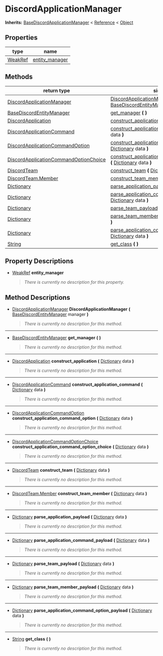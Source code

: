   
# DiscordApplicationManager
  
**Inherits:** [BaseDiscordApplicationManager](./class_basediscordapplicationmanager.md) < [Reference](https://docs.godotengine.org/en/3.5/classes/class_reference.html) < [Object](https://docs.godotengine.org/en/3.5/classes/class_object.html)  
  
  
## Properties
  
| type                                                                      | name                                        |
|---------------------------------------------------------------------------|---------------------------------------------|
| [WeakRef](https://docs.godotengine.org/en/3.5/classes/class_weakref.html) | [entity\_manager](#property-entity-manager) |  
  
## Methods
  
| return type                                                                               | signature                                                                                                                                                                                               |
|-------------------------------------------------------------------------------------------|---------------------------------------------------------------------------------------------------------------------------------------------------------------------------------------------------------|
| [DiscordApplicationManager](./class_discordapplicationmanager.md)                         | [DiscordApplicationManager](#method-DiscordApplicationManager) **(** [BaseDiscordEntityManager](./class_basediscordentitymanager.md) manager **)**                                                      |
| [BaseDiscordEntityManager](./class_basediscordentitymanager.md)                           | [get\_manager](#method-get-manager) **(**  **)**                                                                                                                                                        |
| [DiscordApplication](./class_discordapplication.md)                                       | [construct\_application](#method-construct-application) **(** [Dictionary](https://docs.godotengine.org/en/3.5/classes/class_dictionary.html) data **)**                                                |
| [DiscordApplicationCommand](./class_discordapplicationcommand.md)                         | [construct\_application\_command](#method-construct-application-command) **(** [Dictionary](https://docs.godotengine.org/en/3.5/classes/class_dictionary.html) data **)**                               |
| [DiscordApplicationCommandOption](./class_discordapplicationcommandoption.md)             | [construct\_application\_command\_option](#method-construct-application-command-option) **(** [Dictionary](https://docs.godotengine.org/en/3.5/classes/class_dictionary.html) data **)**                |
| [DiscordApplicationCommandOptionChoice](./class_discordapplicationcommandoptionchoice.md) | [construct\_application\_command\_option\_choice](#method-construct-application-command-option-choice) **(** [Dictionary](https://docs.godotengine.org/en/3.5/classes/class_dictionary.html) data **)** |
| [DiscordTeam](./class_discordteam.md)                                                     | [construct\_team](#method-construct-team) **(** [Dictionary](https://docs.godotengine.org/en/3.5/classes/class_dictionary.html) data **)**                                                              |
| [DiscordTeam.Member](./class_discordteam.md#member)                                       | [construct\_team\_member](#method-construct-team-member) **(** [Dictionary](https://docs.godotengine.org/en/3.5/classes/class_dictionary.html) data **)**                                               |
| [Dictionary](https://docs.godotengine.org/en/3.5/classes/class_dictionary.html)           | [parse\_application\_payload](#method-parse-application-payload) **(** [Dictionary](https://docs.godotengine.org/en/3.5/classes/class_dictionary.html) data **)**                                       |
| [Dictionary](https://docs.godotengine.org/en/3.5/classes/class_dictionary.html)           | [parse\_application\_command\_payload](#method-parse-application-command-payload) **(** [Dictionary](https://docs.godotengine.org/en/3.5/classes/class_dictionary.html) data **)**                      |
| [Dictionary](https://docs.godotengine.org/en/3.5/classes/class_dictionary.html)           | [parse\_team\_payload](#method-parse-team-payload) **(** [Dictionary](https://docs.godotengine.org/en/3.5/classes/class_dictionary.html) data **)**                                                     |
| [Dictionary](https://docs.godotengine.org/en/3.5/classes/class_dictionary.html)           | [parse\_team\_member\_payload](#method-parse-team-member-payload) **(** [Dictionary](https://docs.godotengine.org/en/3.5/classes/class_dictionary.html) data **)**                                      |
| [Dictionary](https://docs.godotengine.org/en/3.5/classes/class_dictionary.html)           | [parse\_application\_command\_option\_payload](#method-parse-application-command-option-payload) **(** [Dictionary](https://docs.godotengine.org/en/3.5/classes/class_dictionary.html) data **)**       |
| [String](https://docs.godotengine.org/en/3.5/classes/class_string.html)                   | [get\_class](#method-get-class) **(**  **)**                                                                                                                                                            |  
  
## Property Descriptions
  
- <a name="property-entity-manager"></a>[WeakRef](https://docs.godotengine.org/en/3.5/classes/class_weakref.html) **entity_manager**  
  
	> *There is currently no description for this property.*
  
  
## Method Descriptions
  
- <a name="method-DiscordApplicationManager"></a>[DiscordApplicationManager](./class_discordapplicationmanager.md) **DiscordApplicationManager** **(** [BaseDiscordEntityManager](./class_basediscordentitymanager.md) manager **)**  
  
	> *There is currently no description for this method.*  
________________

- <a name="method-get-manager"></a>[BaseDiscordEntityManager](./class_basediscordentitymanager.md) **get\_manager** **(**  **)**  
  
	> *There is currently no description for this method.*  
________________

- <a name="method-construct-application"></a>[DiscordApplication](./class_discordapplication.md) **construct\_application** **(** [Dictionary](https://docs.godotengine.org/en/3.5/classes/class_dictionary.html) data **)**  
  
	> *There is currently no description for this method.*  
________________

- <a name="method-construct-application-command"></a>[DiscordApplicationCommand](./class_discordapplicationcommand.md) **construct\_application\_command** **(** [Dictionary](https://docs.godotengine.org/en/3.5/classes/class_dictionary.html) data **)**  
  
	> *There is currently no description for this method.*  
________________

- <a name="method-construct-application-command-option"></a>[DiscordApplicationCommandOption](./class_discordapplicationcommandoption.md) **construct\_application\_command\_option** **(** [Dictionary](https://docs.godotengine.org/en/3.5/classes/class_dictionary.html) data **)**  
  
	> *There is currently no description for this method.*  
________________

- <a name="method-construct-application-command-option-choice"></a>[DiscordApplicationCommandOptionChoice](./class_discordapplicationcommandoptionchoice.md) **construct\_application\_command\_option\_choice** **(** [Dictionary](https://docs.godotengine.org/en/3.5/classes/class_dictionary.html) data **)**  
  
	> *There is currently no description for this method.*  
________________

- <a name="method-construct-team"></a>[DiscordTeam](./class_discordteam.md) **construct\_team** **(** [Dictionary](https://docs.godotengine.org/en/3.5/classes/class_dictionary.html) data **)**  
  
	> *There is currently no description for this method.*  
________________

- <a name="method-construct-team-member"></a>[DiscordTeam.Member](./class_discordteam.md#member) **construct\_team\_member** **(** [Dictionary](https://docs.godotengine.org/en/3.5/classes/class_dictionary.html) data **)**  
  
	> *There is currently no description for this method.*  
________________

- <a name="method-parse-application-payload"></a>[Dictionary](https://docs.godotengine.org/en/3.5/classes/class_dictionary.html) **parse\_application\_payload** **(** [Dictionary](https://docs.godotengine.org/en/3.5/classes/class_dictionary.html) data **)**  
  
	> *There is currently no description for this method.*  
________________

- <a name="method-parse-application-command-payload"></a>[Dictionary](https://docs.godotengine.org/en/3.5/classes/class_dictionary.html) **parse\_application\_command\_payload** **(** [Dictionary](https://docs.godotengine.org/en/3.5/classes/class_dictionary.html) data **)**  
  
	> *There is currently no description for this method.*  
________________

- <a name="method-parse-team-payload"></a>[Dictionary](https://docs.godotengine.org/en/3.5/classes/class_dictionary.html) **parse\_team\_payload** **(** [Dictionary](https://docs.godotengine.org/en/3.5/classes/class_dictionary.html) data **)**  
  
	> *There is currently no description for this method.*  
________________

- <a name="method-parse-team-member-payload"></a>[Dictionary](https://docs.godotengine.org/en/3.5/classes/class_dictionary.html) **parse\_team\_member\_payload** **(** [Dictionary](https://docs.godotengine.org/en/3.5/classes/class_dictionary.html) data **)**  
  
	> *There is currently no description for this method.*  
________________

- <a name="method-parse-application-command-option-payload"></a>[Dictionary](https://docs.godotengine.org/en/3.5/classes/class_dictionary.html) **parse\_application\_command\_option\_payload** **(** [Dictionary](https://docs.godotengine.org/en/3.5/classes/class_dictionary.html) data **)**  
  
	> *There is currently no description for this method.*  
________________

- <a name="method-get-class"></a>[String](https://docs.godotengine.org/en/3.5/classes/class_string.html) **get\_class** **(**  **)**  
  
	> *There is currently no description for this method.*
  
